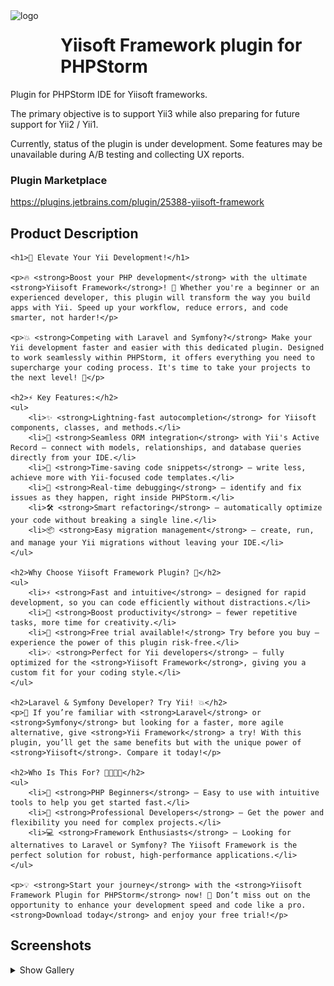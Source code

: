 <img align="left" height="80" width="80" src="https://plugins.jetbrains.com/files/25388/606931/icon/pluginIcon.svg" alt="logo" />
<h1>Yiisoft Framework plugin for PHPStorm</h1>

Plugin for PHPStorm IDE for Yiisoft frameworks.

The primary objective is to support Yii3 while also preparing for future support for Yii2 / Yii1.

Currently, status of the plugin is under development. Some features may be unavailable during A/B testing and collecting UX reports.


### Plugin Marketplace

https://plugins.jetbrains.com/plugin/25388-yiisoft-framework

## Product Description

```
<h1>🚀 Elevate Your Yii Development!</h1>

<p>🔥 <strong>Boost your PHP development</strong> with the ultimate <strong>Yiisoft Framework</strong>! 🚀 Whether you're a beginner or an experienced developer, this plugin will transform the way you build apps with Yii. Speed up your workflow, reduce errors, and code smarter, not harder!</p>

<p>💥 <strong>Competing with Laravel and Symfony?</strong> Make your Yii development faster and easier with this dedicated plugin. Designed to work seamlessly within PHPStorm, it offers everything you need to supercharge your coding process. It's time to take your projects to the next level! 🚀</p>

<h2>⚡️ Key Features:</h2>
<ul>
    <li>✨ <strong>Lightning-fast autocompletion</strong> for Yiisoft components, classes, and methods.</li>
    <li>🔗 <strong>Seamless ORM integration</strong> with Yii's Active Record – connect with models, relationships, and database queries directly from your IDE.</li>
    <li>🚀 <strong>Time-saving code snippets</strong> – write less, achieve more with Yii-focused code templates.</li>
    <li>🐞 <strong>Real-time debugging</strong> – identify and fix issues as they happen, right inside PHPStorm.</li>
    <li>🛠 <strong>Smart refactoring</strong> – automatically optimize your code without breaking a single line.</li>
    <li>📦 <strong>Easy migration management</strong> – create, run, and manage your Yii migrations without leaving your IDE.</li>
</ul>

<h2>Why Choose Yiisoft Framework Plugin? 🤔</h2>
<ul>
    <li>⚡️ <strong>Fast and intuitive</strong> – designed for rapid development, so you can code efficiently without distractions.</li>
    <li>🚀 <strong>Boost productivity</strong> – fewer repetitive tasks, more time for creativity.</li>
    <li>🎉 <strong>Free trial available!</strong> Try before you buy – experience the power of this plugin risk-free.</li>
    <li>💡 <strong>Perfect for Yii developers</strong> – fully optimized for the <strong>Yiisoft Framework</strong>, giving you a custom fit for your coding style.</li>
</ul>

<h2>Laravel & Symfony Developer? Try Yii! 💥</h2>
<p>🌟 If you’re familiar with <strong>Laravel</strong> or <strong>Symfony</strong> but looking for a faster, more agile alternative, give <strong>Yii Framework</strong> a try! With this plugin, you’ll get the same benefits but with the unique power of <strong>Yiisoft</strong>. Compare it today!</p>

<h2>Who Is This For? 👨‍💻👩‍💻</h2>
<ul>
    <li>👶 <strong>PHP Beginners</strong> – Easy to use with intuitive tools to help you get started fast.</li>
    <li>💼 <strong>Professional Developers</strong> – Get the power and flexibility you need for complex projects.</li>
    <li>💻 <strong>Framework Enthusiasts</strong> – Looking for alternatives to Laravel or Symfony? The Yiisoft Framework is the perfect solution for robust, high-performance applications.</li>
</ul>

<p>💡 <strong>Start your journey</strong> with the <strong>Yiisoft Framework Plugin for PHPStorm</strong> now! 🚀 Don’t miss out on the opportunity to enhance your development speed and code like a pro. <strong>Download today</strong> and enjoy your free trial!</p>
```

## Screenshots

<details>
<summary>Show Gallery</summary>

![](docs/images/screenshot2.png)
![](docs/images/screenshot3.png)
![](docs/images/screenshot4.png)
![](docs/images/screenshot5.png)
![](docs/images/screenshot6.png)
</details>
